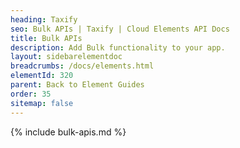 ```yaml
---
heading: Taxify
seo: Bulk APIs | Taxify | Cloud Elements API Docs
title: Bulk APIs
description: Add Bulk functionality to your app.
layout: sidebarelementdoc
breadcrumbs: /docs/elements.html
elementId: 320
parent: Back to Element Guides
order: 35
sitemap: false
---
```


{% include bulk-apis.md %}
